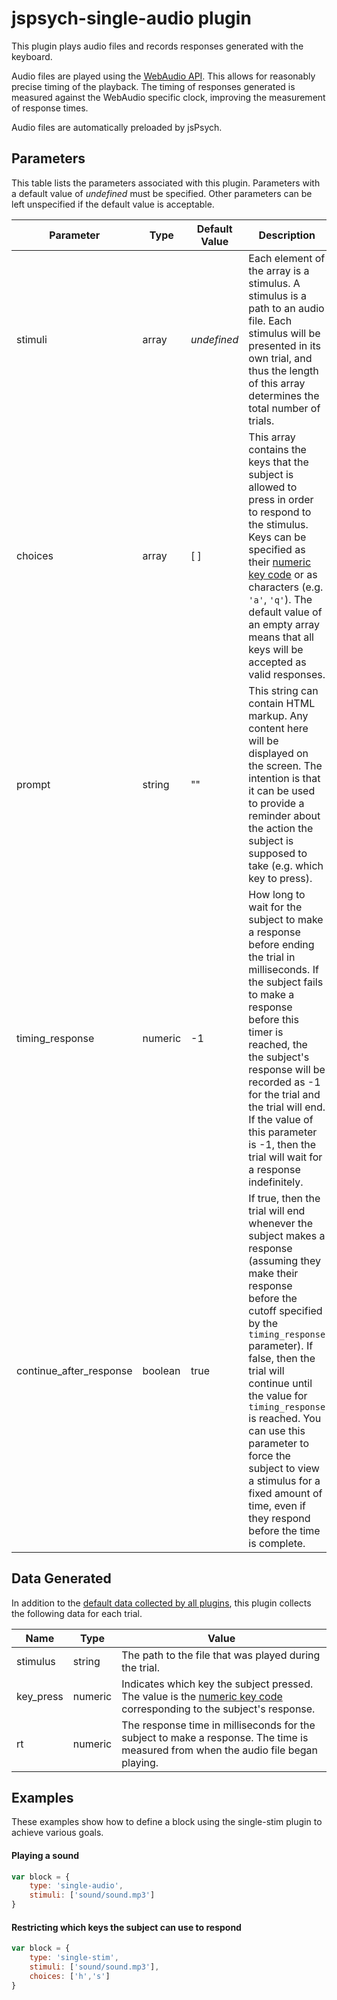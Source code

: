 # jspsych-single-audio plugin

This plugin plays audio files and records responses generated with the keyboard.

Audio files are played using the [WebAudio API](https://developer.mozilla.org/en-US/docs/Web/API/Web_Audio_API). This allows for reasonably precise timing of the playback. The timing of responses generated is measured against the WebAudio specific clock, improving the measurement of response times.

Audio files are automatically preloaded by jsPsych.

## Parameters

This table lists the parameters associated with this plugin. Parameters with a default value of *undefined* must be specified. Other parameters can be left unspecified if the default value is acceptable.

Parameter | Type | Default Value | Description
----------|------|---------------|------------
stimuli | array | *undefined* | Each element of the array is a stimulus. A stimulus is a path to an audio file. Each stimulus will be presented in its own trial, and thus the length of this array determines the total number of trials.
choices | array | [ ] | This array contains the keys that the subject is allowed to press in order to respond to the stimulus. Keys can be specified as their [numeric key code](http://www.cambiaresearch.com/articles/15/javascript-char-codes-key-codes) or as characters (e.g. `'a'`, `'q'`). The default value of an empty array means that all keys will be accepted as valid responses.
prompt | string | "" | This string can contain HTML markup. Any content here will be displayed on the screen. The intention is that it can be used to provide a reminder about the action the subject is supposed to take (e.g. which key to press).
timing_response | numeric | -1 | How long to wait for the subject to make a response before ending the trial in milliseconds. If the subject fails to make a response before this timer is reached, the the subject's response will be recorded as -1 for the trial and the trial will end. If the value of this parameter is -1, then the trial will wait for a response indefinitely.
continue_after_response | boolean | true | If true, then the trial will end whenever the subject makes a response (assuming they make their response before the cutoff specified by the `timing_response` parameter). If false, then the trial will continue until the value for `timing_response` is reached. You can use this parameter to force the subject to view a stimulus for a fixed amount of time, even if they respond before the time is complete.

## Data Generated

In addition to the [default data collected by all plugins](), this plugin collects the following data for each trial.

Name | Type | Value
-----|------|------
stimulus | string | The path to the file that was played during the trial.
key_press | numeric | Indicates which key the subject pressed. The value is the [numeric key code](http://www.cambiaresearch.com/articles/15/javascript-char-codes-key-codes) corresponding to the subject's response.
rt | numeric | The response time in milliseconds for the subject to make a response. The time is measured from when the audio file began playing.

## Examples

These examples show how to define a block using the single-stim plugin to achieve various goals.

#### Playing a sound

```javascript
var block = {
	type: 'single-audio',
	stimuli: ['sound/sound.mp3']
}
```

#### Restricting which keys the subject can use to respond

```javascript
var block = {
	type: 'single-stim',
	stimuli: ['sound/sound.mp3'],
	choices: ['h','s']
}
```
